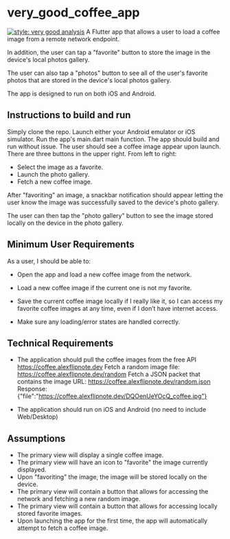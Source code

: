 # very_good_coffee_app

[![style: very good analysis][very_good_analysis_badge]][very_good_analysis_link]
A Flutter app that allows a user to load a coffee image from a remote network
endpoint.

In addition, the user can tap a "favorite" button to store the image in the device's local
photos gallery.

The user can also tap a "photos" button to see all of the user's favorite photos that are stored
in the device's local photos gallery.

The app is designed to run on both iOS and Android.

## Instructions to build and run
Simply clone the repo.
Launch either your Android emulator or iOS simulator.
Run the app's main.dart main function.
The app should build and run without issue.
The user should see a coffee image appear upon launch.
There are three buttons in the upper right.
From left to right:
- Select the image as a favorite.
- Launch the photo gallery.
- Fetch a new coffee image.

After "favoriting" an image, a snackbar notification should appear letting the user know
the image was successfully saved to the device's photo gallery.

The user can then tap the "photo gallery" button to see the image stored locally on the device
in the photo gallery.

## Minimum User Requirements
As a user, I should be able to:

- Open the app and load a new coffee image from the network.

- Load a new coffee image if the current one is not my favorite.

- Save the current coffee image locally if I really like it, so I can access my
  favorite coffee images at any time, even if I don’t have internet access.

- Make sure any loading/error states are handled correctly.

## Technical Requirements
- The application should pull the coffee images from the free API https://coffee.alexflipnote.dev
  Fetch a random image file: https://coffee.alexflipnote.dev/random
  Fetch a JSON packet that contains the image URL: https://coffee.alexflipnote.dev/random.json
  Response: {"file":"https://coffee.alexflipnote.dev/DQOenUeYOcQ_coffee.jpg"}

- The application should run on iOS and Android (no need to include Web/Desktop)

## Assumptions
- The primary view will display a single coffee image.
- The primary view will have an icon to "favorite" the image currently displayed.
- Upon "favoriting" the image, the image will be stored locally on the device.
- The primary view will contain a button that allows for accessing the network and fetching
  a new random image.
- The primary view will contain a button that allows for accessing locally stored favorite images.
- Upon launching the app for the first time, the app will automatically attempt to fetch a
  coffee image.

[very_good_analysis_badge]: https://img.shields.io/badge/style-very_good_analysis-B22C89.svg
[very_good_analysis_link]: https://pub.dev/packages/very_good_analysis
